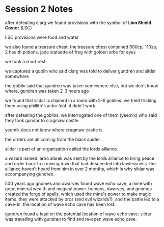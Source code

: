 # Session 2 Notes

after defeating clarg we found provisions with the symbol of **Lion Shield Coster** (LSC)

LSC provisions were food and water

we also found a treasure chest. the treasure chest contained 600cp, 110sp, 2 health potions, jade statuette of frog with golden orbs for eyes

we took a short rest

we captured a goblin who said clarg was told to deliver gundren and sildar somewhere

the goblin said that gundren was taken somewhere else, but we don't know where. gundren was taken 2-3 hours ago

we found that sildar is chained in a room with 5-6 goblins. we tried tricking them using phillith's actor feat. it didn't work.

after defeating the goblins, we interrogated one of them (yeemik) who said they took gundar to cragmaw castle.

yeemik does not know where cragmaw castle is.

the orders are all coming from the black spider.

sildar is part of an organization called the lords alliance.

a wizard named iarno albrek was sent by the lords alliance to bring peace and order back to a mining town that had descended into lawlessness. the alliance haven't heard from him in over 2 months, which is why sildar was accompanying gundren.

500 years ago gnomes and dwarves found wave echo cave, a mine with great mineral wealth and magical power. humans, dwarves, and gnomes created the forge of spells, which used the mine's power to make magic items. they were attacked by orcs (and evil wizards?), and the battle led to a cave-in. the location of wave echo cave has been lost.

gundren found a lead on the potential location of wave echo cave. sildar was travelling with gundren to find and re-open wave echo cave.
